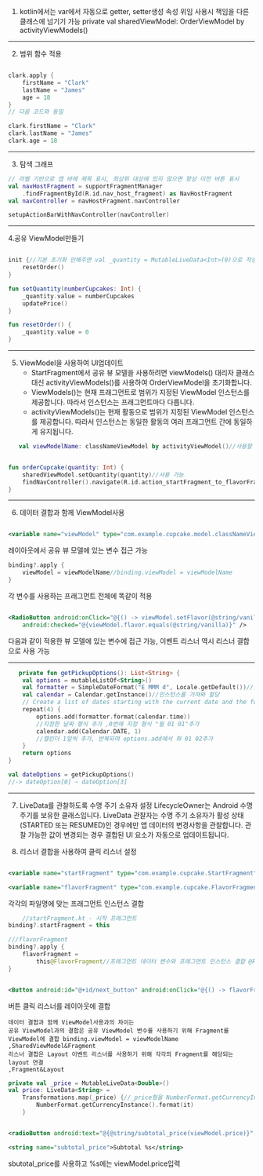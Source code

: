 1. kotlin에서는 var에서 자동으로 getter, setter생성 속성 위임 사용시 책임을 다른 클래스에 넘기기 가능 private val sharedViewModel:
   OrderViewModel by activityViewModels()

---

2. 범위 함수 적용

```kotlin

clark.apply {
    firstName = "Clark"
    lastName = "James"
    age = 18
}
// 다음 코드와 동일

clark.firstName = "Clark"
clark.lastName = "James"
clark.age = 18
```

---

3. 탐색 그래프

```kotlin
// 라벨 기반으로 앱 바에 제목 표시, 최상위 대상에 있지 않으면 항상 이전 버튼 표시
val navHostFragment = supportFragmentManager
    .findFragmentById(R.id.nav_host_fragment) as NavHostFragment
val navController = navHostFragment.navController

setupActionBarWithNavController(navController)
```

---
4.공유 ViewModel만들기

```kotlin

init {//기본 초기화 안해주면 val _quantity = MutableLiveData<Int>(0)으로 작성해야함
    resetOrder()
}

fun setQuantity(numberCupcakes: Int) {
    _quantity.value = numberCupcakes
    updatePrice()
}

fun resetOrder() {
    _quantity.value = 0
}
```

---

5. ViewModel을 사용하여 UI업데이트
    * StartFragment에서 공유 뷰 모델을 사용하려면 viewModels() 대리자 클래스 대신 activityViewModels()를 사용하여
      OrderViewModel을 초기화합니다.
    * ViewModels()는 현재 프래그먼트로 범위가 지정된 ViewModel 인스턴스를 제공합니다. 따라서 인스턴스는 프래그먼트마다 다릅니다.
    * activityViewModels()는 현재 활동으로 범위가 지정된 ViewModel 인스턴스를 제공합니다. 따라서 인스턴스는 동일한 활동의 여러 프래그먼트 간에
      동일하게 유지됩니다.

```kotlin
   val viewModelName: classNameViewModel by activityViewModel()//사용할 공유 모델 변수 이름, 제작한 공유 ViewModel이름


fun orderCupcake(quantity: Int) {
    sharedViewModel.setQuantity(quantity)//사용 가능
    findNavController().navigate(R.id.action_startFragment_to_flavorFragment)
}
```

---

6. 데이터 결합과 함께 ViewModel사용

```xml

<variable name="viewModel" type="com.example.cupcake.model.classNameViewModel" />

```

레이아웃에서 공유 뷰 모델에 있는 변수 접근 가능

```kotlin
binding?.apply {
    viewModel = viewModelName//binding.viewModel = viewModelName
}
```

각 변수를 사용하는 프래그먼트 전체에 똑같이 적용

```xml

<RadioButton android:onClick="@{() -> viewModel.setFlavor(@string/vanilla)}"
    android:checked="@{viewModel.flavor.equals(@string/vanilla)}" />
```

다음과 같이 적용한 뷰 모델에 있는 변수에 접근 가능, 이벤트 리스너 역시 리스너 결합으로 사용 가능

---

```kotlin
   private fun getPickupOptions(): List<String> {
    val options = mutableListOf<String>()
    val formatter = SimpleDateFormat("E MMM d", Locale.getDefault())//날짜 형식을 ("요일 달 일"로 설정)
    val calendar = Calendar.getInstance()//인스턴스를 가져와 할당
    // Create a list of dates starting with the current date and the following 3 dates
    repeat(4) {
        options.add(formatter.format(calendar.time))
        //지정한 날짜 형식 추가 ,0번에 지정 형식 "월 01 01"추가
        calendar.add(Calendar.DATE, 1)
        //캘린더 1일씩 추가, 반복되며 options.add에서 화 01 02추가
    }
    return options
}

val dateOptions = getPickupOptions()
//-> dateOption[0] ~ dateOption[3]
```

---

7. LiveData를 관찰하도록 수명 주기 소유자 설정 LifecycleOwner는 Android 수명 주기를 보유한 클래스입니다. LiveData 관찰자는 수명 주기 소유자가
   활성 상태(STARTED 또는 RESUMED)인 경우에만 앱 데이터의 변경사항을 관찰합니다. 관찰 가능한 값이 변경되는 경우 결합된 UI 요소가 자동으로 업데이트됩니다.

8. 리스너 결합을 사용하여 클릭 리스너 설정

```xml

<variable name="startFragment" type="com.example.cupcake.StartFragment" />

<variable name="flavorFragment" type="com.example.cupcake.FlavorFragment" />

```

각각의 파일명에 맞는 프래그먼트 인스턴스 결합

```kotlin
    //startFragment.kt - 시작 프래그먼트
binding?.startFragment = this

///flavorFragment
binding?.apply {
    flavorFragment =
        this@FlavorFragment//프래그먼트 데이터 변수와 프래그먼트 인스턴스 결합 @FlavorFragment는 프래그먼트 인스턴스가 아닌 결합 인스턴스 참조시
}
```

```xml

<Button android:id="@+id/next_button" android:onClick="@{() -> flavorFragment.goToNextScreen()}" />
```

버튼 클릭 리스너를 레이아웃에 결합

```
데이터 결합과 함께 ViewModel사용과의 차이는 
공유 ViewModel과의 결합은 공유 ViewModel 변수를 사용하기 위해 Fragment를 ViewModel에 결합 binding.viewModel = viewModelName
,SharedViewModel&Fragment
리스너 결합은 Layout 이벤트 리스너를 사용하기 위해 각각의 Fragment를 해당되는 layout 연결
,Fragment&Layout
```

```kotlin
private val _price = MutableLiveData<Double>()
val price: LiveData<String> =
    Transformations.map(_price) {//_price형을 NumberFormat.getCurrencyInstance()형태로 변경후 다시 it(여기서는 Double)로 다시 변경
        NumberFormat.getCurrencyInstance().format(it)
    }
```

```xml

<radioButton android:text="@{@string/subtotal_price(viewModel.price)}" />

<string name="subtotal_price">Subtotal %s</string>
```

sbutotal_price를 사용하고 %s에는 viewModel.price입력